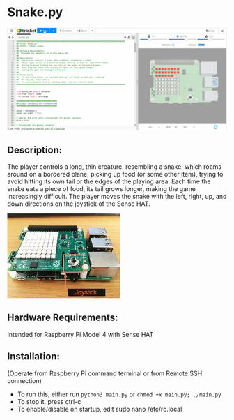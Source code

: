 # Snake.py
<img
     src="./Demo/snake-demo.gif"
     alt="Demo of Snake game"
/>
## Description:
The player controls a long, thin creature, resembling a snake, which roams around on a bordered plane,
picking up food (or some other item), trying to avoid hitting its own tail or the edges of the playing area.
Each time the snake eats a piece of food, its tail grows longer, making the game increasingly difficult. The player moves the
snake with the left, right, up, and down directions on the joystick of the Sense HAT.

<img
     src="./Demo/joystick.jpg"
     alt="Image of the joystick controls on the Sense HAT"
 />

## Hardware Requirements:
Intended for Raspberry Pi Model 4 with Sense HAT

## Installation:
(Operate from Raspberry Pi command terminal or from Remote SSH connection)
- To run this, either run `python3 main.py` or `chmod +x main.py; ./main.py`
- To stop it, press ctrl-c
- To enable/disable on startup, edit sudo nano /etc/rc.local


